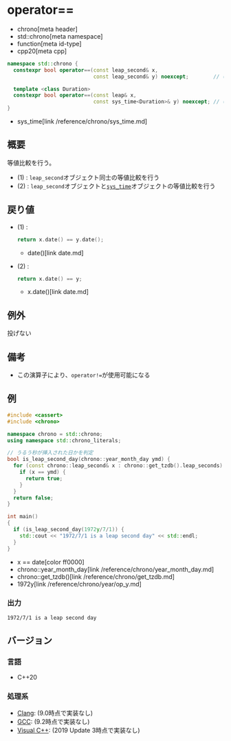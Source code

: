# operator==
* chrono[meta header]
* std::chrono[meta namespace]
* function[meta id-type]
* cpp20[meta cpp]

```cpp
namespace std::chrono {
  constexpr bool operator==(const leap_second& x,
                            const leap_second& y) noexcept;        // (1) C++20

  template <class Duration>
  constexpr bool operator==(const leap& x,
                            const sys_time<Duration>& y) noexcept; // (2) C++20
}
```
* sys_time[link /reference/chrono/sys_time.md]

## 概要
等値比較を行う。

- (1) : `leap_second`オブジェクト同士の等値比較を行う
- (2) : `leap_second`オブジェクトと[`sys_time`](/reference/chrono/sys_time.md)オブジェクトの等値比較を行う


## 戻り値
- (1) :
    ```cpp
    return x.date() == y.date();
    ```
    * date()[link date.md]

- (2) :
    ```cpp
    return x.date() == y;
    ```
    * x.date()[link date.md]


## 例外
投げない


## 備考
- この演算子により、`operator!=`が使用可能になる


## 例
```cpp example
#include <cassert>
#include <chrono>

namespace chrono = std::chrono;
using namespace std::chrono_literals;

// うるう秒が挿入された日かを判定
bool is_leap_second_day(chrono::year_month_day ymd) {
  for (const chrono::leap_second& x : chrono::get_tzdb().leap_seconds) {
    if (x == ymd) {
      return true;
    }
  }
  return false;
}

int main()
{
  if (is_leap_second_day(1972y/7/1)) {
    std::cout << "1972/7/1 is a leap second day" << std::endl;
  }
}
```
* x == date[color ff0000]
* chrono::year_month_day[link /reference/chrono/year_month_day.md]
* chrono::get_tzdb()[link /reference/chrono/get_tzdb.md]
* 1972y[link /reference/chrono/year/op_y.md]

### 出力
```
1972/7/1 is a leap second day
```

## バージョン
### 言語
- C++20

### 処理系
- [Clang](/implementation.md#clang): (9.0時点で実装なし)
- [GCC](/implementation.md#gcc): (9.2時点で実装なし)
- [Visual C++](/implementation.md#visual_cpp): (2019 Update 3時点で実装なし)
